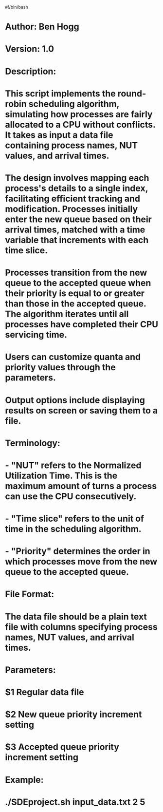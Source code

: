 #!/bin/bash

# Author: Ben Hogg

# Version: 1.0

# Description:
# This script implements the round-robin scheduling algorithm, simulating how processes are fairly allocated to a CPU without conflicts. It takes as input a data file containing process names, NUT values, and arrival times.
# The design involves mapping each process's details to a single index, facilitating efficient tracking and modification. Processes initially enter the new queue based on their arrival times, matched with a time variable that increments with each time slice.
# Processes transition from the new queue to the accepted queue when their priority is equal to or greater than those in the accepted queue. The algorithm iterates until all processes have completed their CPU servicing time.
# Users can customize quanta and priority values through the parameters. 
# Output options include displaying results on screen or saving them to a file.

# Terminology: 
# - "NUT" refers to the Normalized Utilization Time. This is the maximum amount of turns a process can use the CPU consecutively.
# - "Time slice" refers to the unit of time in the scheduling algorithm.
# - "Priority" determines the order in which processes move from the new queue to the accepted queue.

# File Format:
# The data file should be a plain text file with columns specifying process names, NUT values, and arrival times.

# Parameters:
# $1 Regular data file
# $2 New queue priority increment setting
# $3 Accepted queue priority increment setting

# Example:
# ./SDEproject.sh input_data.txt 2 5

